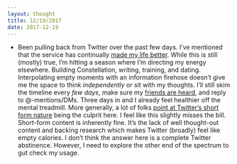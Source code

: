 ```yaml
---
layout: thought
title: 12/19/2017
date: 2017-12-19
---
```


- Been pulling back from Twitter over the past few days. I’ve mentioned that the service has continually [made my life better](https://twitter.com/jasdev/status/845097060349218816). While this is still (mostly) true, I’m hitting a season where I’m directing my energy elsewhere. Building Constellation, writing, training, and dating. Interpolating empty moments with an information firehose doesn’t give me the space to think _independently_ or sit with my thoughts. I’ll still skim the timeline every _few days_, make sure my [friends are heard](https://twitter.com/mb/status/776982859794046976), and reply to @-mentions/DMs. Three days in and I already feel healthier off the mental treadmill. More generally, a lot of folks [point at Twitter’s short form nature](https://dcurt.is/what-i-would-have-written) being the culprit here. I feel like this slightly misses the bill. Short-form content is inherently fine. It’s the lack of well thought-out content and backing research which makes Twitter (broadly) feel like empty calories. I don’t think the answer here is a complete Twitter abstinence. However, I need to explore the other end of the spectrum to gut check my usage.